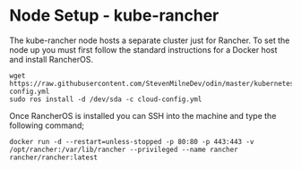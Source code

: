 # Node Setup - kube-rancher
The kube-rancher node hosts a separate cluster just for Rancher. To set the node up you must first follow the standard instructions for a Docker host and install RancherOS.

```
wget https://raw.githubusercontent.com/StevenMilneDev/odin/master/kubernetes/nodes/<NODE>/cloud-config.yml
sudo ros install -d /dev/sda -c cloud-config.yml
```

Once RancherOS is installed you can SSH into the machine and type the following command;

```
docker run -d --restart=unless-stopped -p 80:80 -p 443:443 -v /opt/rancher:/var/lib/rancher --privileged --name rancher rancher/rancher:latest
```